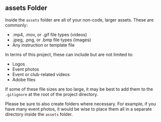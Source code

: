 ## assets Folder

Inside the `assets` folder are all of your non-code, larger assets. These are commonly:

- .mp4, .mov, or .gif file types (videos)
- .jpeg, .png, or .bmp file types (images)
- Any instruction or template file

In terms of this project, these can include but are not limited to:

- Logos
- Event photos
- Event or club-related videos
- Adobe files

If some of these file sizes are too large, it may be best to add them to the `.gitignore` at the root of the project directory.

Please be sure to also create folders where necessary. For example, if you have many event photos, it would be wise to place them all in a separate directory inside the `assets` folder.
